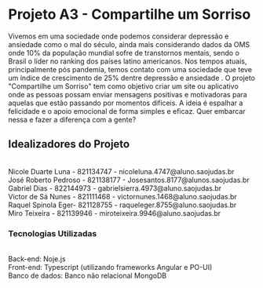 # Projeto A3 - Compartilhe um Sorriso

Vivemos em uma sociedade onde podemos considerar depressão e ansiedade como o mal do século, ainda mais considerando dados da OMS onde 10% da população mundial sofre de transtornos mentais, sendo o Brasil o líder no ranking dos países latino americanos. Nos tempos atuais, principalmente pós pandemia, temos contato com uma sociedade que teve um índice de crescimento de 25% dentre depressão e ansiedade
.
O projeto "Compartilhe um Sorriso" tem como objetivo criar um site ou aplicativo onde as pessoas possam enviar mensagens positivas e motivadoras para aquelas que estão passando por momentos difíceis. A ideia é espalhar a felicidade e o apoio emocional de forma simples e eficaz. Quer embarcar nessa e fazer a diferença com a gente?

## Idealizadores do Projeto 
<br /> 
Nicole Duarte Luna - 821134747 - nicoleluna.4747@aluno.saojudas.br
<br /> 
José Roberto Pedroso - 821138177 - Josesantos.8177@alunos.saojudas.br 
<br /> 
Gabriel Dias - 822144973 - gabrielsierra.4973@aluno.saojudas.br
<br /> 
Victor de Sá Nunes - 821111468 - victornunes.1468@aluno.saojudas.br
<br /> 
Raquel Spinola Eger- 821128755 - raqueleger.8755@aluno.saojudas.br 
<br /> 
Miro Teixeira - 821139946 - miroteixeira.9946@aluno.saojudas.br

### Tecnologias Utilizadas

<br /> 
Back-end: Noje.js
<br /> 
Front-end: Typescript (utilizando frameworks Angular e PO-UI)
<br /> 
Banco de dados: Banco não relacional MongoDB

